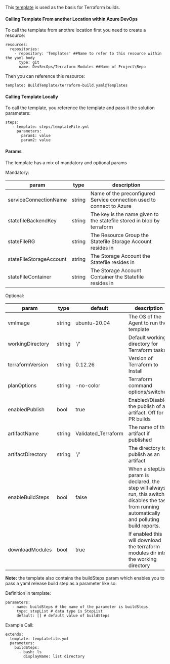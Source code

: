 This [template](https://docs.microsoft.com/en-us/azure/devops/pipelines/process/templates?view=azure-devops#template-expressions) is used as the basis for Terraform builds. 


#### Calling Template From another Location within Azure DevOps

To call the template from anothre location first you need to create a resource:


```
resources:
  repositories:
    - repository: 'Templates' ##Name to refer to this resource within the yaml body
      type: git
      name: DevSecOps/Terraform Modules ##Name of Project\Repo
```

Then you can reference this resource:
```
template: BuildTemplate/terraform-build.yaml@Templates
```




#### Calling Template Locally

To call the template, you reference the template and pass it the solution parameters: 

```
steps:
   - template: steps/templateFile.yml
     parameters:
       param1: value
       param2: value
```
#### Params

The template has a mix of mandatory and optional params

Mandatory:

| param                  | type   | description                                                            |
|------------------------|--------|------------------------------------------------------------------------|
| serviceConnectionName  | string | Name of the preconfigured Service connection used to connect to Azure  |
| statefileBackendKey    | string | The key is the name given to the statefile stored in blob by terraform |
| stateFileRG            | string | The Resource Group the Statefile Storage Account resides in            |
| stateFileStorageAccount| string | The Storage Account the Statefile  resides in                          |
| stateFileContainer     | string | The Storage Account Container the Statefile  resides in                |



Optional:

| param             | type   | default                     | description                                                                                                                                           |
|-------------------|--------|-----------------------------|-------------------------------------------------------------------------------------------------------------------------------------------------------|
| vmImage           | string | ubuntu-20.04                | The OS of the Agent to run the template                                                                                                               |
| workingDirectory  | string | '/'                         | Default working directory for Terraform tasks                                                                                                         |
| terraformVersion  | string | 0.12.26                     | Version of Terraform to Install                                                                                                                       |
| planOptions       | string | -no-color                   | Terraform command options/switches                                                                                                                    |
| enabledPublish    | bool   | true                        | Enabled/Disable the publish of an artifact. Off for PR builds                                                                                         |
| artifactName      | string | Validated_Terraform         | The name of the artifact if published                                                                                                                 |
| artifactDirectory | string | '/'                         | The directory to publish as an artifact                                                                                                               |
| enableBuildSteps  | bool   | false                       | When a stepList param is declared, the step will always run, this switch disables the task from running automatically and polluting build reports.    |
| downloadModules   | bool   | true                        | If enabled this will download the terraform modules dir into the working directory                                                                    |


**Note:** the template also contains the buildSteps param which enables you to pass a yaml release build step as a parameter like so:

Definition in template:
```
parameters:
   - name: buildSteps # the name of the parameter is buildSteps
     type: stepList # data type is StepList
     default: [] # default value of buildSteps
```

Example Call:
```
extends:
  template: templatefile.yml
  parameters:
    buildSteps:  
      - bash: ls
        displayName: list directory
```

